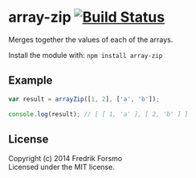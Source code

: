 # array-zip [![Build Status](https://secure.travis-ci.org/frozzare/array-zip.png?branch=master)](http://travis-ci.org/frozzare/array-zip)

Merges together the values of each of the arrays.

Install the module with: `npm install array-zip`

## Example

```javascript
var result = arrayZip([1, 2], ['a', 'b']);
  
console.log(result); // [ [ 1, 'a' ], [ 2, 'b' ] ]
```

## License
Copyright (c) 2014 Fredrik Forsmo  
Licensed under the MIT license.

